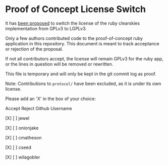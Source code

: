 Proof of Concept License Switch
===============================

It has [been proposed](https://groups.google.com/d/msg/clearskies-dev/sTlXzBO4IUY/yoeQHGDwbjEJ)
to switch the license of the ruby clearskies implementation from GPLv3 to
LGPLv3.

Only a few authors contributed code to the proof-of-concept ruby application in
this repository.  This document is meant to track acceptance or rejection of
the proposal.

If not all contributors accept, the license will remain GPLv3 for the ruby app,
or the lines in question will be removed or rewritten.

This file is temporary and will only be kept in the git commit log as proof.

Note: Contributions to `protocol/` have been excluded, as it is under its own
license.



Please add an 'X' in the box of your choice:

Accept Reject  Github Username

 [X]    [ ]    jewel

 [X]    [ ]    onionjake

 [X]    [ ]    cmatheson

 [X]    [ ]    cseed

 [X]    [ ]    wilagobler

